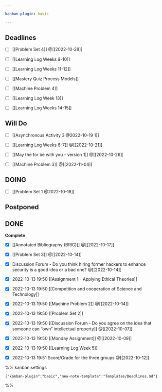 ```yaml
---

kanban-plugin: basic

---
```


## Deadlines

- [ ] [[Problem Set 4]] @[[2022-10-28]]
- [ ] [[Learning Log  Weeks 9-10]]
- [ ] [[Learning Log  Weeks 11-12]]
- [ ] [[Mastery Quiz  Process Models]]
- [ ] [[Machine Problem 4]]
- [ ] [[Learning Log  Week 13]]
- [ ] [[Learning Log  Weeks 14-15]]


## Will Do

- [ ] [[Asynchronous Activity 3 @2022-10-19 1]]
- [ ] [[Learning Log  Weeks 6-7]] @[[2022-10-21]]
- [ ] [[May the for be with you - version 1]] @[[2022-10-26]]
- [ ] [[Machine Problem 3]] @[[2022-11-04]]


## DOING

- [ ] [[Problem Set 1 @2022-10-18]]


## Postponed



## DONE

**Complete**
- [x] [[Annotated Bibliography (BRIG)]] @[[2022-10-17]]
- [x] [[Problem Set 3]] @[[2022-10-14]]
- [x] Discussion Forum - Do you think hiring former hackers to enhance security is a good idea or a bad one? @[[2022-10-14]]
- [x] 2022-10-13 19:50 [[Assignment 1 - Applying Ethical Theories]]
- [x] 2022-10-13 19:50 [[Competition and cooperation of Science and Technology]]
- [x] 2022-10-13 19:50 [[Machine Problem 2]] @[[2022-10-14]]
- [x] 2022-10-13 19:50 [[Problem Set 2]]
- [x] 2022-10-13 19:50 [[Discussion Forum - Do you agree on the idea that someone can “own” intellectual property]] @[[2022-10-07]]
- [x] 2022-10-13 19:50 [[Monday Assignment]] @[[2022-10-09]]
- [x] 2022-10-13 19:50 [[Learning Log  Week 5]]
- [x] 2022-10-13 19:51 Score/Grade for the three groups @[[2022-10-12]]




%% kanban:settings
```
{"kanban-plugin":"basic","new-note-template":"Templates/Deadlines.md"}
```
%%